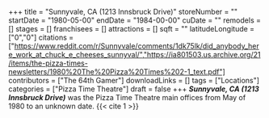 +++
title = "Sunnyvale, CA (1213 Innsbruck Drive)"
storeNumber = ""
startDate = "1980-05-00"
endDate = "1984-00-00"
cuDate = ""
remodels = []
stages = []
franchisees = []
attractions = []
sqft = ""
latitudeLongitude = ["0","0"]
citations = ["https://www.reddit.com/r/Sunnyvale/comments/1dk75lk/did_anybody_here_work_at_chuck_e_cheeses_sunnyval/","https://ia801503.us.archive.org/21/items/the-pizza-times-newsletters/1980%20The%20Pizza%20Times%202-1_text.pdf"]
contributors = ["The 64th Gamer"]
downloadLinks = []
tags = ["Locations"]
categories = ["Pizza Time Theatre"]
draft = false
+++
***Sunnyvale, CA (1213 Innsbruck Drive)*** was the Pizza Time Theatre main offices from May of 1980 to an unknown date. {{< cite 1 >}}
